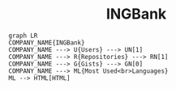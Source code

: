 <h1 align="center">INGBank</h1>

```mermaid
graph LR
COMPANY_NAME{INGBank}
COMPANY_NAME ---> U{Users} ---> UN[1]
COMPANY_NAME ---> R{Repositories} ---> RN[1]
COMPANY_NAME ---> G{Gists} ---> GN[0]
COMPANY_NAME ---> ML{Most Used<br>Languages}
ML --> HTML[HTML]
```
